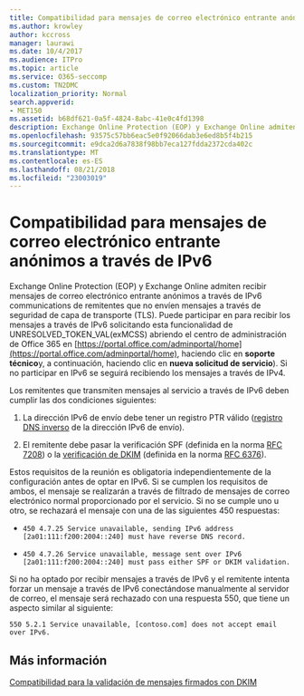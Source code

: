 ```yaml
---
title: Compatibilidad para mensajes de correo electrónico entrante anónimos a través de IPv6
ms.author: krowley
author: kccross
manager: laurawi
ms.date: 10/4/2017
ms.audience: ITPro
ms.topic: article
ms.service: O365-seccomp
ms.custom: TN2DMC
localization_priority: Normal
search.appverid:
- MET150
ms.assetid: b68df621-0a5f-4824-8abc-41e0c4fd1398
description: Exchange Online Protection (EOP) y Exchange Online admiten recibir mensajes de correo electrónico entrante anónimos a través de IPv6 communications de remitentes que no envíen mensajes a través de seguridad de capa de transporte (TLS). Puede participar en para recibir los mensajes a través de IPv6 solicitando esta funcionalidad de UNRESOLVED_TOKEN_VAL(exMCSS) abriendo el centro de administración de Office 365 en https://portal.office.com/adminportal/home, haciendo clic en soporte técnico y, a continuación, haciendo clic en nueva solicitud de servicio). Si no participar en IPv6 se seguirá recibiendo los mensajes a través de IPv4.
ms.openlocfilehash: 93575c57bb6eac5e0f92066dab3e6ed8b5f4b215
ms.sourcegitcommit: e9dca2d6a7838f98bb7eca127fdda2372cda402c
ms.translationtype: MT
ms.contentlocale: es-ES
ms.lasthandoff: 08/21/2018
ms.locfileid: "23003019"
---
```

# <a name="support-for-anonymous-inbound-email-messages-over-ipv6"></a>Compatibilidad para mensajes de correo electrónico entrante anónimos a través de IPv6

Exchange Online Protection (EOP) y Exchange Online admiten recibir mensajes de correo electrónico entrante anónimos a través de IPv6 communications de remitentes que no envíen mensajes a través de seguridad de capa de transporte (TLS). Puede participar en para recibir los mensajes a través de IPv6 solicitando esta funcionalidad de UNRESOLVED_TOKEN_VAL(exMCSS) abriendo el centro de administración de Office 365 en [https://portal.office.com/adminportal/home](https://portal.office.com/adminportal/home), haciendo clic en **soporte técnico**y, a continuación, haciendo clic en **nueva solicitud de servicio**). Si no participar en IPv6 se seguirá recibiendo los mensajes a través de IPv4.
  
Los remitentes que transmiten mensajes al servicio a través de IPv6 deben cumplir las dos condiciones siguientes:
  
1. La dirección IPv6 de envío debe tener un registro PTR válido ([registro DNS inverso](https://en.wikipedia.org/wiki/Reverse_DNS_lookup) de la dirección IPv6 de envío). 
    
2. El remitente debe pasar la verificación SPF (definida en la norma [RFC 7208](https://tools.ietf.org/html/rfc7208)) o la [verificación de DKIM](http://dkim.org/) (definida en la norma [RFC 6376](https://www.rfc-editor.org/rfc/rfc6376.txt)).
    
Estos requisitos de la reunión es obligatoria independientemente de la configuración antes de optar en IPv6. Si se cumplen los requisitos de ambos, el mensaje se realizarán a través de filtrado de mensajes de correo electrónico normal proporcionado por el servicio. Si no se cumple uno u otro, se rechazará el mensaje con una de las siguientes 450 respuestas:
  
-  `450 4.7.25 Service unavailable, sending IPv6 address [2a01:111:f200:2004::240] must have reverse DNS record.`
    
-  `450 4.7.26 Service unavailable, message sent over IPv6 [2a01:111:f200:2004::240] must pass either SPF or DKIM validation.`
    
Si no ha optado por recibir mensajes a través de IPv6 y el remitente intenta forzar un mensaje a través de IPv6 conectándose manualmente al servidor de correo, el mensaje será rechazado con una respuesta 550, que tiene un aspecto similar al siguiente:
  
 `550 5.2.1 Service unavailable, [contoso.com] does not accept email over IPv6.`
  
## <a name="for-more-information"></a>Más información

[Compatibilidad para la validación de mensajes firmados con DKIM](support-for-validation-of-dkim-signed-messages.md)
  

